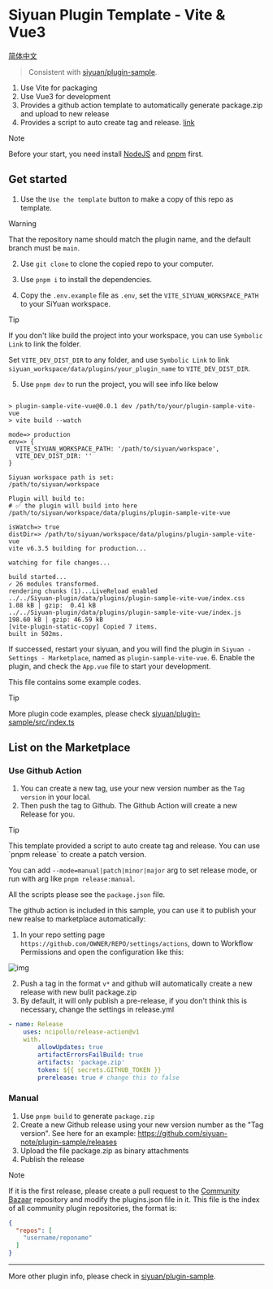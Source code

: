 # Siyuan Plugin Template - Vite & Vue3

[简体中文](./README_zh_CN.md)

> Consistent with [siyuan/plugin-sample](https://github.com/siyuan-note/plugin-sample).

1. Use Vite for packaging
2. Use Vue3 for development
3. Provides a github action template to automatically generate package.zip and upload to new release
4. Provides a script to auto create tag and release. [link](#release-script)

> [!NOTE]
>
> Before your start, you need install [NodeJS](https://nodejs.org/en/download) and [pnpm](https://pnpm.io/installation) first.

## Get started

1. Use the `Use the template` button to make a copy of this repo as template.  
> [!WARNING]
>
> That the repository name should match the plugin name, and the default branch must be `main`.


2. Use `git clone` to clone the copied repo to your computer.
3. Use `pnpm i` to install the dependencies.

4. Copy the `.env.example` file as `.env`, set the `VITE_SIYUAN_WORKSPACE_PATH` to your SiYuan workspace.


> [!TIP]
>
> If you don't like build the project into your workspace, you can use `Symbolic Link` to link the folder.
>
> Set `VITE_DEV_DIST_DIR` to any folder, and use `Symbolic Link` to link `siyuan_workspace/data/plugins/your_plugin_name` to `VITE_DEV_DIST_DIR`.


5. Use `pnpm dev` to run the project, you will see info like below

  ```

  > plugin-sample-vite-vue@0.0.1 dev /path/to/your/plugin-sample-vite-vue
  > vite build --watch

  mode=> production
  env=> {
    VITE_SIYUAN_WORKSPACE_PATH: '/path/to/siyuan/workspace',
    VITE_DEV_DIST_DIR: ''
  }

  Siyuan workspace path is set:
  /path/to/siyuan/workspace

  Plugin will build to:
  # ✅ the plugin will build into here
  /path/to/siyuan/workspace/data/plugins/plugin-sample-vite-vue

  isWatch=> true
  distDir=> /path/to/siyuan/workspace/data/plugins/plugin-sample-vite-vue
  vite v6.3.5 building for production...

  watching for file changes...

  build started...
  ✓ 26 modules transformed.
  rendering chunks (1)...LiveReload enabled
  ../../Siyuan-plugin/data/plugins/plugin-sample-vite-vue/index.css    1.08 kB │ gzip:  0.41 kB
  ../../Siyuan-plugin/data/plugins/plugin-sample-vite-vue/index.js   198.60 kB │ gzip: 46.59 kB
  [vite-plugin-static-copy] Copied 7 items.
  built in 502ms.
  ```


   If successed, restart your siyuan, and you will find the plugin in `Siyuan - Settings - Marketplace`, named as `plugin-sample-vite-vue`.
6. Enable the plugin, and check the `App.vue` file to start your development.
   
   This file contains some example codes.


> [!TIP]
>
> More plugin code examples, please check [siyuan/plugin-sample/src/index.ts](https://github.com/siyuan-note/plugin-sample/blob/main/src/index.ts)



## List on the Marketplace

### Use Github Action

1. You can create a new tag, use your new version number as the `Tag version` in your local.
2. Then push the tag to Github. The Github Action will create a new Release for you.

> [!TIP]
>
> <div id="release-script"></div>This template provided a script to auto create tag and release. You can use `pnpm release` to create a patch version.
>
> You can add `--mode=manual|patch|minor|major` arg to set release mode, or run with arg like `pnpm release:manual`. 
> 
> All the scripts please see the `package.json` file.

The github action is included in this sample, you can use it to publish your new realse to marketplace automatically:

1. In your repo setting page `https://github.com/OWNER/REPO/settings/actions`, down to Workflow Permissions and open the configuration like this:

![img](./asset/action.png)

2. Push a tag in the format `v*` and github will automatically create a new release with new bulit package.zip
3. By default, it will only publish a pre-release, if you don't think this is necessary, change the settings in release.yml

```yaml
- name: Release
    uses: ncipollo/release-action@v1
    with.
        allowUpdates: true
        artifactErrorsFailBuild: true
        artifacts: 'package.zip'
        token: ${{ secrets.GITHUB_TOKEN }}
        prerelease: true # change this to false
```

### Manual

1. Use `pnpm build` to generate `package.zip`
2. Create a new Github release using your new version number as the "Tag version". See here for an example: https://github.com/siyuan-note/plugin-sample/releases
3. Upload the file package.zip as binary attachments
4. Publish the release

> [!NOTE]
> If it is the first release, please create a pull request to the [Community Bazaar](https://github.com/siyuan-note/bazaar) repository and modify the plugins.json file in it. This file is the index of all community plugin repositories, the format is:

```json
{
  "repos": [
    "username/reponame"
  ]
}
```

---

More other plugin info, please check in [siyuan/plugin-sample](https://github.com/siyuan-note/plugin-sample).
